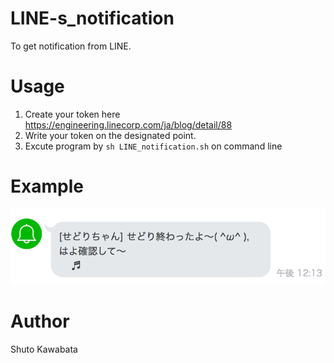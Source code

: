 # LINE-s_notification
To get notification from LINE.

# Usage
1. Create your token here https://engineering.linecorp.com/ja/blog/detail/88
2. Write your token on the designated point.
3. Excute program by `sh LINE_notification.sh` on command line

# Example
<img src="https://github.com/shutokawabata0723/LINE-s_notification/blob/master/example.png">

# Author 
Shuto Kawabata

